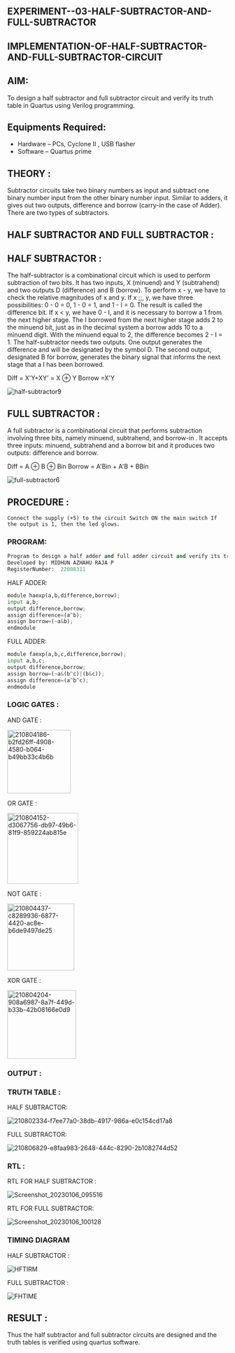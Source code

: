 ## EXPERIMENT--03-HALF-SUBTRACTOR-AND-FULL-SUBTRACTOR 
## IMPLEMENTATION-OF-HALF-SUBTRACTOR-AND-FULL-SUBTRACTOR-CIRCUIT


## AIM:
To design a half subtractor and full subtractor circuit and verify its truth table in Quartus using Verilog programming.

## Equipments Required:
- Hardware – PCs, Cyclone II , USB flasher  
- Software – Quartus prime
## THEORY :
Subtractor circuits take two binary numbers as input and subtract one binary number input from the other binary number input. Similar to adders, it gives out two outputs, difference and borrow (carry-in the case of Adder). There are two types of subtractors.

## HALF SUBTRACTOR AND FULL SUBTRACTOR :

## HALF SUBTRACTOR :

The half-subtractor is a combinational circuit which is used to perform subtraction of two bits. It has two inputs, X (minuend) and Y (subtrahend) and two outputs D (difference) and B (borrow). To perform x - y, we have to check the relative magnitudes of x and y. If x ;;, y, we have three possibilities: 0 - 0 = 0, 1 - 0 = 1, and 1 - I = 0. The result is called the difference bit. If x < y, we have 0 - I, and it is necessary to borrow a 1 from the next higher stage. The I borrowed from the next higher stage adds 2 to the minuend bit, just as in the decimal system a borrow adds 10 to a minuend digit. With the minuend equal to 2, the difference becomes 2 - I = 1. The half-subtractor needs two outputs. One output generates the difference and will be designated by the symbol D. The second output, designated B for borrow, generates the binary signal that informs the next stage that a I has been borrowed.

Diff = X'Y+XY' = X ⊕ Y
Borrow =X'Y

![half-subtractor9](https://user-images.githubusercontent.com/36288975/166112538-58c3bc7c-ee5d-4e6a-ac8d-8e8328efe27a.png)

## FULL SUBTRACTOR :

A full subtractor is a combinational circuit that performs subtraction involving three bits, namely minuend, subtrahend, and borrow-in . It accepts three inputs: minuend, subtrahend and a borrow bit and it produces two outputs: difference and borrow.

Diff = A ⊕ B ⊕ Bin
Borrow = A'Bin + A'B + BBin

![full-subtractor6](https://user-images.githubusercontent.com/36288975/166112541-24c68359-3de8-4674-ae22-8272ffc385ed.png)

## PROCEDURE :

```
Connect the supply (+5) to the circuit Switch ON the main switch If the output is 1, then the led glows.

```
### PROGRAM:  
```python
Program to design a half adder and full adder circuit and verify its truth table in quartus using Verilog programming.  
Developed by: MIDHUN AZHAHU RAJA P  
RegisterNumber:  22008311
```
HALF ADDER:  
```python
module haexp(a,b,difference,borrow);  
input a,b;  
output difference,borrow;  
assign difference=(a^b);  
assign borrow=(~a&b);  
endmodule  
```
FULL ADDER:
```python
module faexp(a,b,c,difference,borrow);  
input a,b,c;  
output difference,borrow;  
assign borrow=(~a&(b^c)|(b&c));  
assign difference=(a^b^c);  
endmodule  
```
### LOGIC GATES :

AND GATE :

<img width="145" alt="210804186-b2fd26ff-4908-4580-b064-b49bb33c4b6b" src="https://user-images.githubusercontent.com/118054670/211067110-3f48e804-9284-408a-ac7c-2c5d43cee25a.png">

OR GATE :

<img width="162" alt="210804152-d3067756-db97-49b6-81f9-859224ab815e" src="https://user-images.githubusercontent.com/118054670/211066726-53d1cea4-2666-44cc-a9d0-6c6f868087ca.png">


NOT GATE : 

<img width="153" alt="210804437-c8289936-6877-4420-ac8e-b6de9497de25" src="https://user-images.githubusercontent.com/118054670/211067802-a0a0d45d-573b-4899-8564-8d08a53f8425.png">

XOR GATE :

<img width="157" alt="210804204-908a6987-8a7f-449d-b33b-42b08166e0d9" src="https://user-images.githubusercontent.com/118054670/211067911-0fb99182-1b1a-4f16-9bd8-d61c5a477b57.png">


### OUTPUT :

### TRUTH TABLE :

HALF SUBTRACTOR:

![210802334-f7ee77a0-38db-4917-986a-e0c154cd17a8](https://user-images.githubusercontent.com/118054670/211055581-ed8eef1c-68a9-43c4-a4b1-fa144f4487be.jpg)

FULL SUBTRACTOR:

![210806829-e8faa983-2648-444c-8290-2b1082744d52](https://user-images.githubusercontent.com/118054670/211067279-90a43b92-1543-4c1b-9394-e82c15495807.jpg)



### RTL :

RTL FOR HALF SUBTRACTOR :  

![Screenshot_20230106_095516](https://user-images.githubusercontent.com/118054670/211056187-7fd555c3-4e3c-4546-a6f2-4629429e67fe.png)

RTL FOR FULL  SUBTRACTOR:

![Screenshot_20230106_100128](https://user-images.githubusercontent.com/118054670/211056497-4153e7f1-1765-407c-a54c-665c31d14348.png)

### TIMING DIAGRAM

HALF SUBTRACTOR :

![HFTIRM](https://user-images.githubusercontent.com/118054670/215306098-06df7474-bc0c-431c-8f16-9f050f3e3cb5.png)


FULL SUBTRACTOR :

![FHTIME](https://user-images.githubusercontent.com/118054670/215306112-b878e066-2ca9-449b-a6c5-a3d20cef1a50.png)


## RESULT :

Thus the half subtractor and full subtractor circuits are designed and the truth tables is verified using quartus software.

